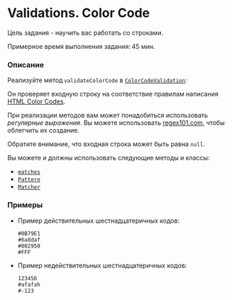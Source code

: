 # Validations. Color Code

Цель задания - научить вас работать со строками.

Примерное время выполнения задания: 45 мин.

### Описание 
Реализуйте метод `validateColorCode` в [`ColorCodeValidation`](src/main/java/com/epam/training/student_dmitry_shamko/ColorCodeValidation.java):

Он проверяет входную строку на соответствие правилам написания [HTML Color Codes](https://htmlcolorcodes.com/).

При реализации методов вам может понадобиться использовать *регулярные выражения*.
Вы можете использовать [regex101.com](https://regex101.com/), чтобы облегчить их создание.

Обратите внимание, что входная строка может быть равна `null`.

Вы можете и должны использовать следующие методы и классы: 
- [`matches`](https://docs.oracle.com/en/java/javase/11/docs/api/java.base/java/lang/String.html#matches(java.lang.String))
- [`Pattern`](https://docs.oracle.com/en/java/javase/11/docs/api/java.base/java/util/regex/Pattern.html)
- [`Matcher`](https://docs.oracle.com/en/java/javase/11/docs/api/java.base/java/util/regex/Pattern.html#matcher(java.lang.CharSequence))

### Примеры
- Пример действительных шестнадцатеричных кодов:

      #0B79E1 
      #6a8daf 
      #002950
      #FFF

- Пример недействительных шестнадцатеричных кодов:

      123456
      #afafah 
      #-123 

